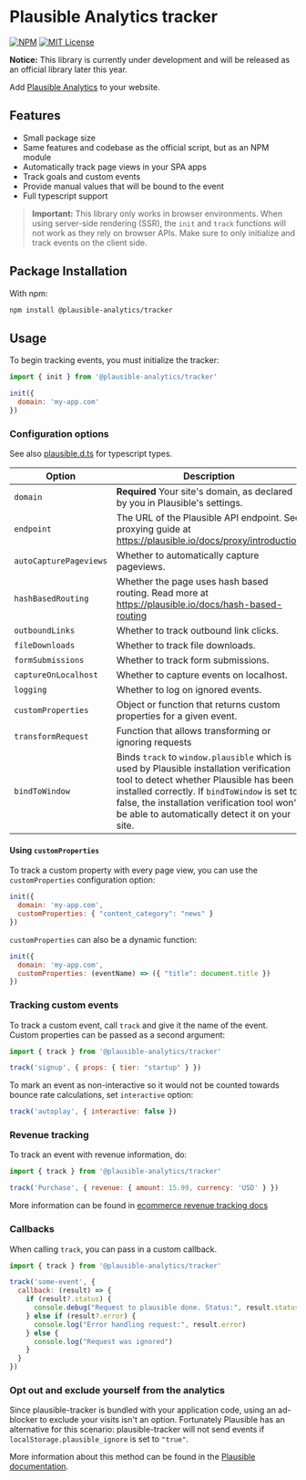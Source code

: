 # Plausible Analytics tracker

[![NPM](https://flat.badgen.net/npm/v/@plausible-analytics/tracker)](https://www.npmjs.com/package/@plausible-analytics/tracker)
[![MIT License](https://img.shields.io/badge/License-MIT-red.svg?style=flat-square)](https://opensource.org/licenses/MIT)

**Notice:** This library is currently under development and will be released as an official library later this year.

Add [Plausible Analytics](https://plausible.io/) to your website.

## Features
- Small package size
- Same features and codebase as the official script, but as an NPM module
- Automatically track page views in your SPA apps
- Track goals and custom events
- Provide manual values that will be bound to the event
- Full typescript support

> **Important:** This library only works in browser environments. When using server-side rendering (SSR), the `init` and `track` functions will not work as they rely on browser APIs. Make sure to only initialize and track events on the client side.

## Package Installation

With npm:

```bash
npm install @plausible-analytics/tracker
```

## Usage

To begin tracking events, you must initialize the tracker:

```javascript
import { init } from '@plausible-analytics/tracker'

init({
  domain: 'my-app.com'
})
```

### Configuration options

See also [plausible.d.ts](https://github.com/plausible/analytics/blob/master/tracker/npm_package/plausible.d.ts) for typescript types.

| Option | Description | Default |
| --- | --- | --- |
| `domain` | **Required** Your site's domain, as declared by you in Plausible's settings. | |
| `endpoint` | The URL of the Plausible API endpoint. See proxying guide at https://plausible.io/docs/proxy/introduction | `"https://plausible.io/api/event"` |
| `autoCapturePageviews` | Whether to automatically capture pageviews. | `true` |
| `hashBasedRouting` | Whether the page uses hash based routing. Read more at https://plausible.io/docs/hash-based-routing | `false` |
| `outboundLinks` | Whether to track outbound link clicks. | `false` |
| `fileDownloads` |  Whether to track file downloads. | `false` |
| `formSubmissions` | Whether to track form submissions. | `false` |
| `captureOnLocalhost` | Whether to capture events on localhost. | `false` |
| `logging` | Whether to log on ignored events. | `true` |
| `customProperties` | Object or function that returns custom properties for a given event. | `{}` |
| `transformRequest` | Function that allows transforming or ignoring requests | |
| `bindToWindow` | Binds `track` to `window.plausible` which is used by Plausible installation verification tool to detect whether Plausible has been installed correctly. If `bindToWindow` is set to false, the installation verification tool won't be able to automatically detect it on your site.  | `true` |

#### Using `customProperties`

To track a custom property with every page view, you can use the `customProperties` configuration option:

```javascript
init({
  domain: 'my-app.com',
  customProperties: { "content_category": "news" }
})
```

`customProperties` can also be a dynamic function:

```javascript
init({
  domain: 'my-app.com',
  customProperties: (eventName) => ({ "title": document.title })
})
```

### Tracking custom events

To track a custom event, call `track` and give it the name of the event. Custom properties can be passed as a second argument:

```javascript
import { track } from '@plausible-analytics/tracker'

track('signup', { props: { tier: "startup" } })
```

To mark an event as non-interactive so it would not be counted towards bounce rate calculations, set `interactive` option:

```javascript
track('autoplay', { interactive: false })
```

### Revenue tracking

To track an event with revenue information, do:

```javascript
import { track } from '@plausible-analytics/tracker'

track('Purchase', { revenue: { amount: 15.99, currency: 'USD' } })
```

More information can be found in [ecommerce revenue tracking docs](https://plausible.io/docs/ecommerce-revenue-tracking)

### Callbacks

When calling `track`, you can pass in a custom callback.

```javascript
import { track } from '@plausible-analytics/tracker'

track('some-event', {
  callback: (result) => {
    if (result?.status) {
      console.debug("Request to plausible done. Status:", result.status)
    } else if (result?.error) {
      console.log("Error handling request:", result.error)
    } else {
      console.log("Request was ignored")
    }
  }
})
```

### Opt out and exclude yourself from the analytics

Since plausible-tracker is bundled with your application code, using an ad-blocker to exclude your visits isn't an option. Fortunately Plausible has an alternative for this scenario: plausible-tracker will not send events if `localStorage.plausible_ignore` is set to `"true"`.

More information about this method can be found in the [Plausible documentation](https://plausible.io/docs/excluding-localstorage).
